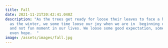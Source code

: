 ```yaml
---
title: Fall
date: 2021-11-21T20:42:41.040Z
description: "As the trees get ready for loose their leaves to face a hard time
  as the winter, we some time loose our joy when we are in  beginning of a new
  and not fun moment in our lives. We loose some good expectation, some time
  even hope.  "
image: /assets/images/fall.jpg
---
```

